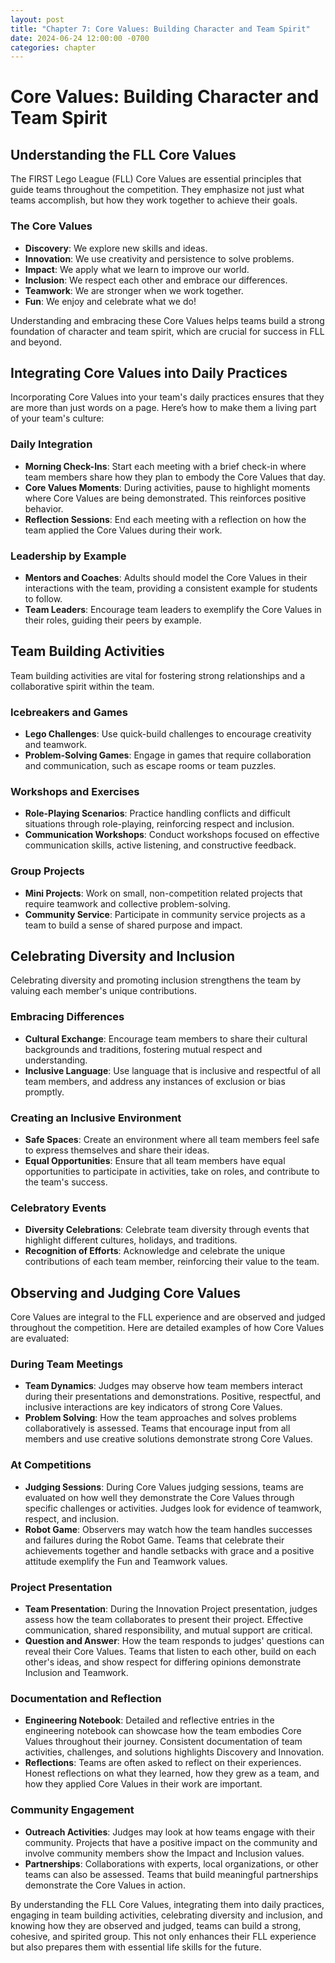 ```yaml
---
layout: post
title: "Chapter 7: Core Values: Building Character and Team Spirit"
date: 2024-06-24 12:00:00 -0700
categories: chapter
---
```


# Core Values: Building Character and Team Spirit

## Understanding the FLL Core Values

The FIRST Lego League (FLL) Core Values are essential principles that guide teams throughout the competition. They emphasize not just what teams accomplish, but how they work together to achieve their goals.

### The Core Values
- **Discovery**: We explore new skills and ideas.
- **Innovation**: We use creativity and persistence to solve problems.
- **Impact**: We apply what we learn to improve our world.
- **Inclusion**: We respect each other and embrace our differences.
- **Teamwork**: We are stronger when we work together.
- **Fun**: We enjoy and celebrate what we do!

Understanding and embracing these Core Values helps teams build a strong foundation of character and team spirit, which are crucial for success in FLL and beyond.

## Integrating Core Values into Daily Practices

Incorporating Core Values into your team's daily practices ensures that they are more than just words on a page. Here’s how to make them a living part of your team's culture:

### Daily Integration
- **Morning Check-Ins**: Start each meeting with a brief check-in where team members share how they plan to embody the Core Values that day.
- **Core Values Moments**: During activities, pause to highlight moments where Core Values are being demonstrated. This reinforces positive behavior.
- **Reflection Sessions**: End each meeting with a reflection on how the team applied the Core Values during their work.

### Leadership by Example
- **Mentors and Coaches**: Adults should model the Core Values in their interactions with the team, providing a consistent example for students to follow.
- **Team Leaders**: Encourage team leaders to exemplify the Core Values in their roles, guiding their peers by example.

## Team Building Activities

Team building activities are vital for fostering strong relationships and a collaborative spirit within the team.

### Icebreakers and Games
- **Lego Challenges**: Use quick-build challenges to encourage creativity and teamwork.
- **Problem-Solving Games**: Engage in games that require collaboration and communication, such as escape rooms or team puzzles.

### Workshops and Exercises
- **Role-Playing Scenarios**: Practice handling conflicts and difficult situations through role-playing, reinforcing respect and inclusion.
- **Communication Workshops**: Conduct workshops focused on effective communication skills, active listening, and constructive feedback.

### Group Projects
- **Mini Projects**: Work on small, non-competition related projects that require teamwork and collective problem-solving.
- **Community Service**: Participate in community service projects as a team to build a sense of shared purpose and impact.

## Celebrating Diversity and Inclusion

Celebrating diversity and promoting inclusion strengthens the team by valuing each member's unique contributions.

### Embracing Differences
- **Cultural Exchange**: Encourage team members to share their cultural backgrounds and traditions, fostering mutual respect and understanding.
- **Inclusive Language**: Use language that is inclusive and respectful of all team members, and address any instances of exclusion or bias promptly.

### Creating an Inclusive Environment
- **Safe Spaces**: Create an environment where all team members feel safe to express themselves and share their ideas.
- **Equal Opportunities**: Ensure that all team members have equal opportunities to participate in activities, take on roles, and contribute to the team's success.

### Celebratory Events
- **Diversity Celebrations**: Celebrate team diversity through events that highlight different cultures, holidays, and traditions.
- **Recognition of Efforts**: Acknowledge and celebrate the unique contributions of each team member, reinforcing their value to the team.

## Observing and Judging Core Values

Core Values are integral to the FLL experience and are observed and judged throughout the competition. Here are detailed examples of how Core Values are evaluated:

### During Team Meetings
- **Team Dynamics**: Judges may observe how team members interact during their presentations and demonstrations. Positive, respectful, and inclusive interactions are key indicators of strong Core Values.
- **Problem Solving**: How the team approaches and solves problems collaboratively is assessed. Teams that encourage input from all members and use creative solutions demonstrate strong Core Values.

### At Competitions
- **Judging Sessions**: During Core Values judging sessions, teams are evaluated on how well they demonstrate the Core Values through specific challenges or activities. Judges look for evidence of teamwork, respect, and inclusion.
- **Robot Game**: Observers may watch how the team handles successes and failures during the Robot Game. Teams that celebrate their achievements together and handle setbacks with grace and a positive attitude exemplify the Fun and Teamwork values.

### Project Presentation
- **Team Presentation**: During the Innovation Project presentation, judges assess how the team collaborates to present their project. Effective communication, shared responsibility, and mutual support are critical.
- **Question and Answer**: How the team responds to judges' questions can reveal their Core Values. Teams that listen to each other, build on each other's ideas, and show respect for differing opinions demonstrate Inclusion and Teamwork.

### Documentation and Reflection
- **Engineering Notebook**: Detailed and reflective entries in the engineering notebook can showcase how the team embodies Core Values throughout their journey. Consistent documentation of team activities, challenges, and solutions highlights Discovery and Innovation.
- **Reflections**: Teams are often asked to reflect on their experiences. Honest reflections on what they learned, how they grew as a team, and how they applied Core Values in their work are important.

### Community Engagement
- **Outreach Activities**: Judges may look at how teams engage with their community. Projects that have a positive impact on the community and involve community members show the Impact and Inclusion values.
- **Partnerships**: Collaborations with experts, local organizations, or other teams can also be assessed. Teams that build meaningful partnerships demonstrate the Core Values in action.

By understanding the FLL Core Values, integrating them into daily practices, engaging in team building activities, celebrating diversity and inclusion, and knowing how they are observed and judged, teams can build a strong, cohesive, and spirited group. This not only enhances their FLL experience but also prepares them with essential life skills for the future.
